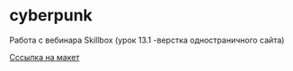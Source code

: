 # cyberpunk
Работа с вебинара Skillbox (урок 13.1 -верстка одностраничного сайта)

[Сссылка на макет](https://www.figma.com/file/vnCVeaAqqo7TF2aOhuF3Ki/Cyberpunk)
